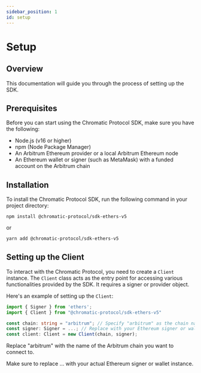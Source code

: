 ```yaml
---
sidebar_position: 1
id: setup
---
```


# Setup

## Overview

This documentation will guide you through the process of setting up the SDK.

## Prerequisites

Before you can start using the Chromatic Protocol SDK, make sure you have the following:

- Node.js (v16 or higher)
- npm (Node Package Manager)
- An Arbitrum Ethereum provider or a local Arbitrum Ethereum node
- An Ethereum wallet or signer (such as MetaMask) with a funded account on the Arbitrum chain


## Installation

To install the Chromatic Protocol SDK, run the following command in your project directory:

```shell
npm install @chromatic-protocol/sdk-ethers-v5
```

or

```bash
yarn add @chromatic-protocol/sdk-ethers-v5
```

## Setting up the Client

To interact with the Chromatic Protocol, you need to create a `Client` instance. The `Client` class acts as the entry point for accessing various functionalities provided by the SDK. It requires a signer or provider object.

Here's an example of setting up the `Client`:

```typescript
import { Signer } from 'ethers';
import { Client } from "@chromatic-protocol/sdk-ethers-v5"

const chain: string = "arbitrum"; // Specify "arbitrum" as the chain name for the Arbitrum chain
const signer: Signer = ...; // Replace with your Ethereum signer or wallet instance
const client: Client = new Client(chain, signer);
```

Replace "arbitrum" with the name of the Arbitrum chain you want to connect to.

Make sure to replace ... with your actual Ethereum signer or wallet instance.
